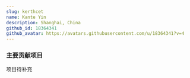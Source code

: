 ```yaml
---
slug: kerthcet
name: Kante Yin
description: Shanghai, China
github_id: 18364341
github_avatar: https://avatars.githubusercontent.com/u/18364341?v=4
---
```


### 主要贡献项目

项目待补充
